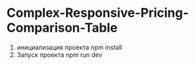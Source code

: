 # Complex-Responsive-Pricing-Comparison-Table
1) инициализация проекта 
    npm install
2) Запуск проекта npm run dev
  